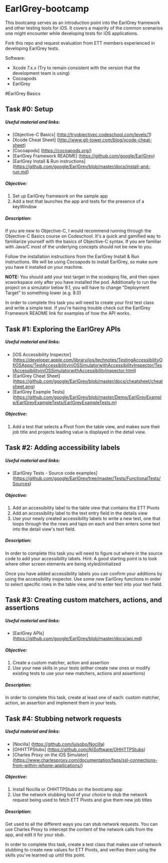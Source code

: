 # EarlGrey-bootcamp

This bootcamp serves as an introduction point into the EarlGrey framework and other testing tools for iOS. It covers a majority of the common scenarios one might encounter while developing tests for iOS applications.

Fork this repo and request evaluation from ETT members experienced in developing EarlGrey tests.

Software:

- Xcode 7.x.x (Try to remain consistent with the version that the development team is using)
- Cocoapods
- EarlGrey

#EarlGrey Basics

## Task #0: Setup

##### Useful material and links: 

- [Objective-C Basics] (http://tryobjectivec.codeschool.com/levels/1)
- [Xcode Cheat Sheet] (http://www.git-tower.com/blog/xcode-cheat-sheet)
- [Cocoapods] (https://cocoapods.org/)
- [EarlGrey Framework README] (https://github.com/google/EarlGrey)
- [EarlGrey Install & Run instructions] (https://github.com/google/EarlGrey/blob/master/docs/install-and-run.md)


##### Objective:

1. Set up EarlGrey framework on the sample app
2. Add a test that launches the app and tests for the presence of a keyWindow

##### Description:

If you are new to Objective-C, I would recommend running through the Objective-C Basics course on Codeschool. It's a quick and gamified way to familiarize yourself with the basics of Objective-C syntax. If you are familiar with Java/C most of the underlying concepts should not be new to you.

Follow the installation instructions from the EarlGrey Install & Run instructions. We will be using Cocoapods to install EarlGrey, so make sure you have it installed on your machine. 

 **NOTE:** You should add your test target in the xcodeproj file, and then open xcworkspace only after you have installed the pod. Additionally to run the project on a simulator below 9.1, you will have to change "Deployment Target" to something lower (e.g. 8.0)

In order to complete this task you will need to create your first test class and write a simple test. If you're having trouble check out the EarlGrey Framework README link for examples of how the API works.

## Task #1: Exploring the EarlGrey APIs

##### Useful material and links: 

- [iOS Accessibility Inspector] (https://developer.apple.com/library/ios/technotes/TestingAccessibilityOfiOSApps/TestAccessibilityiniOSSimulatorwithAccessibilityInspector/TestAccessibilityiniOSSimulatorwithAccessibilityInspector.html) 
- [EarlGrey Cheat Sheet] (https://github.com/google/EarlGrey/blob/master/docs/cheatsheet/cheatsheet.png)
- [EarlGrey Example Tests] (https://github.com/google/EarlGrey/blob/master/Demo/EarlGreyExample/EarlGreyExampleTests/EarlGreyExampleTests.m)

##### Objective:

1. Add a test that selects a Pivot from the table view, and makes sure their job title and projects leading value is displayed in the detail view.

## Task #2: Adding accessibility labels

##### Useful material and links: 

- [EarlGrey Tests - Source code examples] (https://github.com/google/EarlGrey/tree/master/Tests/FunctionalTests/Sources)

##### Objective:
1. Add an accessibility label to the table view that contains the ETT Pivots
2. Add an accessibility label to the text entry field in the details view
3. Use your newly created accessibility labels to write a new test, one that loops through the the rows and taps on each and then enters some text into the detail view's text field.

##### Description:

In order to complete this task you will need to figure out where in the source code to add your accessibility labels. Hint: A good starting point is to look where other screen elements are being styled/initialized

Once you have added accessibility labels you can confirm your additions by using the accessibility inspector. Use some new EarlGrey functions in order to select specific rows in the table view, and to enter text into your text field.

## Task #3: Creating custom matchers, actions, and assertions

##### Useful material and links: 

- [EarlGrey APIs] (https://github.com/google/EarlGrey/blob/master/docs/api.md)

##### Objective:

1. Create a custom matcher, action and assertion
2. Use your new skills in your tests (either create new ones or modify existing tests to use your new matchers, actions and assertions)

##### Description:

In order to complete this task, create at least one of each: custom matcher, action, an assertion and implement them in your tests.

## Task #4: Stubbing network requests

##### Useful material and links: 

- [Nocilla] (https://github.com/luisobo/Nocilla)
- [OHHTTPStubs] (https://github.com/AliSoftware/OHHTTPStubs)
- [Charles Proxy on the iOS Simulator] (https://www.charlesproxy.com/documentation/faqs/ssl-connections-from-within-iphone-applications/)

##### Objective:

1. Install Nocilla or OHHTTPStubs on the bootcamp app
2. Use the network stubbing tool of your choice to stub the network request being used to fetch ETT Pivots and give them new job titles

##### Description:

Get used to all the different ways you can stub network requests. You can use Charles Proxy to intercept the content of the network calls from the app, and edit it for your stub.

In order to complete this task, create a test class that makes use of network stubbing to create new values for ETT Pivots, and verifies them using the skills you've learned up until this point.

